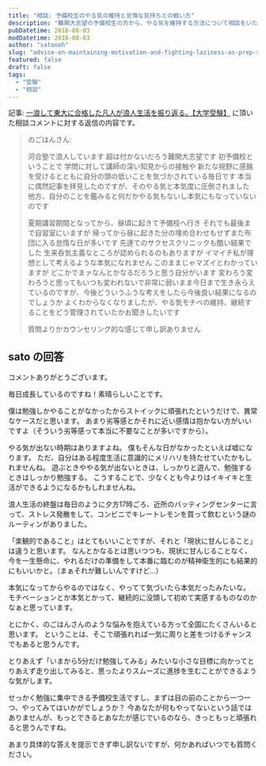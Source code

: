 ```yaml
---
title: "相談: 予備校生のやる気の維持と怠惰な気持ちとの戦い方"
description: "難関大志望の予備校生の方から、やる気を維持する方法について相談をいただきました。"
pubDatetime: 2018-08-03
modDatetime: 2018-08-03
author: "satoooh"
slug: "advice-on-maintaining-motivation-and-fighting-laziness-as-prep-school-student"
featured: false
draft: false
tags:
  - "受験"
  - "相談"
---
```


記事: [一浪して東大に合格した凡人が浪人生活を振り返る。【大学受験】](/posts/journey-to-utokyo) に頂いた相談コメントに対する返信の内容です。

> のごはんさん:
>
> 河合塾で浪人しています 超は付かないだろう難関大志望です
> 初予備校ということで 学問に対して講師の深い知見からの接触や 新たな視野に感銘を受けるとともに自分の頭の低いことを気づかされている毎日です
> 本当に偶然記事を拝見したのですが、そのやる気と本気度に圧倒されました
> 他方、自分のことを鑑みると何だかやる気もないし本気にもなっていないのです
>
> 夏期講習期間となってから、昼頃に起きて予備校へ行き それでも最後まで自習室にいますが 帰ってから昼に起きた分の埋め合わせもせずまた布団に入る怠惰な日が多いです 先達てのサクセスクリニックも酷い結果でした
> 生来呑気主義なところが認められるのもありますが イマイチ私が理想として考えるような本気になれません
> このままじゃマズイとわかっていますが どこかでまァなんとかなるだろうと思う自分がいます
> 変わろう変わろうと思ってもいつも変われないで非常に弱いまま今日まで生き永らえているのですが、今後どういうふうな考えをしたら今後良い結果になるのでしょうか
> よくわからなくなりましたが、やる気モチベの維持、継続することをどう管理されていたかお聞きしたいです
>
> 質問よりかカウンセリング的な感じて申し訳ありません

## sato の回答

コメントありがとうございます。

毎日成長しているのですね！素晴らしいことです。

僕は勉強しかやることがなかったからストイックに頑張れたというだけで、異常なケースだと思います。
あまり劣等感とかそれに近い感情は抱かない方がいいですよ（そういう劣等感って本当に不要なことが多いですから）。

やる気が出ない時期はありますよね。
僕もそんな日がなかったといえば嘘になります。
ただ、自分はある程度生活に意識的にメリハリを持たせていたかもしれませんね。
遊ぶときややる気が出ないときは、しっかりと遊んで、勉強するときはしっかり勉強する。
こうすることで、少なくとも今よりはイキイキと生活ができるようになるかもしれませんね。

浪人生活の終盤は毎日のように夕方17時ごろ、近所のバッティングセンターに言って、ストレス発散をして、コンビニでキレートレモンを買って飲むという謎のルーティンがありました。

「楽観的であること」はとてもいいことですが、それと「現状に甘んじること」は違うと思います。
なんとかなるとは思いつつも、現状に甘んじることなく、今を一生懸命に、やれるだけの準備をして本番に臨むのが精神衛生的にも結果的にもいいかと。（まぁそれが難しいんですけど...）

本気になってからやるのではなく、やってて気づいたら本気だったみたいな。
モチベーションとか本気とかって、継続的に没頭して初めて実感するものなのかなぁと思っています。

とにかく、のごはんさんのような悩みを抱えている方って全国にたくさんいると思います。
ということは、そこで頑張れれば一気に周りと差をつけるチャンスでもあると思うんです。

とりあえず「いまから5分だけ勉強してみる」みたいな小さな目標に向かってとりあえず走り出してみると、思ったよりスムーズに進捗を生むことができるような気がします。

せっかく勉強に集中できる予備校生活ですし、まずは目の前のことから一つ一つ、やってみてはいかがでしょうか？
今あなたが何もやってないという話ではありませんが、もっとできるとあなたが感じでいるのなら、きっともっと頑張れると思うんですね。

あまり具体的な答えを提示できず申し訳ないですが、何かあればいつでも質問ください。
